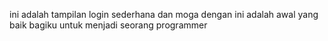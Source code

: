 ini adalah tampilan login sederhana dan moga dengan ini adalah awal yang baik bagiku untuk menjadi seorang programmer

